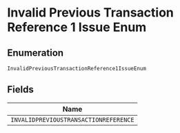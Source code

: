 
# Invalid Previous Transaction Reference 1 Issue Enum

## Enumeration

`InvalidPreviousTransactionReference1IssueEnum`

## Fields

| Name |
|  --- |
| `INVALIDPREVIOUSTRANSACTIONREFERENCE` |

